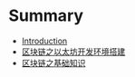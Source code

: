 # Summary

* [Introduction](README.md)
* [区块链之以太坊开发环境搭建](qu-kuai-lian-zhi-yi-tai-fang-kai-fa-huan-jing-da-jian.md)
* [区块链之基础知识](qu-kuai-lian-zhi-ji-chu-zhi-shi.md)

